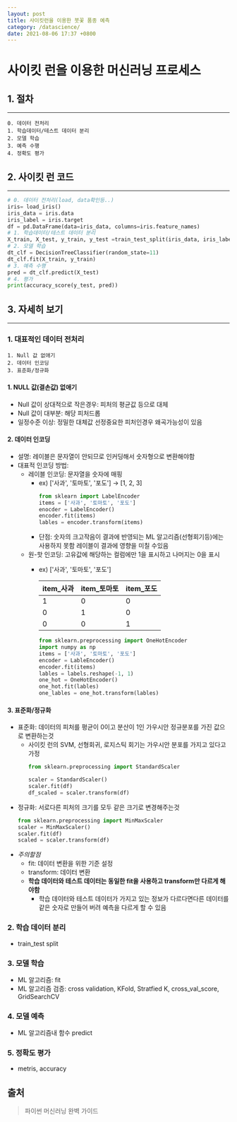 ```yaml
---
layout: post
title: 사이킷런을 이용한 붓꽃 품종 예측
category: /datascience/
date: 2021-08-06 17:37 +0800
---
```

# **사이킷 런을 이용한 머신러닝 프로세스**

## 1. 절차
----
```
0. 데이터 전처리
1. 학습데이터/테스트 데이터 분리
2. 모델 학습
3. 예측 수행
4. 정확도 평가
```
## 2. 사이킷 런 코드
----
```python
# 0. 데이터 전처리(load, data확인등..)
iris= load_iris()
iris_data = iris.data
iris_label = iris.target
df = pd.DataFrame(data=iris_data, columns=iris.feature_names)
# 1. 학습데이터/테스트 데이터 분리
X_train, X_test, y_train, y_test =train_test_split(iris_data, iris_label, test_size=0.2, random_state=11)
# 2. 모델 학습
dt_clf = DecisionTreeClassifier(random_state=11)
dt_clf.fit(X_train, y_train)
# 3. 예측 수행
pred = dt_clf.predict(X_test)
# 4. 평가
print(accuracy_score(y_test, pred))
```
## 3. 자세히 보기
---
### 1. 대표적인 데이터 전처리

```
1. Null 값 없애기
2. 데이터 인코딩
3. 표준화/정규화
```

#### 1. NULL 값(결손값) 없애기

- Null 값이 상대적으로 작은경우: 피처의 평균값 등으로 대체
- Null 값이 대부분: 해당 피처드롭
- 일정수준 이상: 정밀한 대체값 선정중요한 피처인경우 왜곡가능성이 있음

#### 2. 데이터 인코딩

- 설명: 레이블은 문자열이 안되므로 인커딩해서 숫자형으로 변환해야함
- 대표적 인코딩 방법:
    - 레이블 인코딩: 문자열을 숫자에 매핑
        - ex) ['사과', '토마토', '포도'] -> [1, 2, 3]
            ```python 
            from sklearn import LabelEncoder
            items = ['사과', '토마토', '포도']
            enocder = LabelEncoder()
            encoder.fit(items)
            lables = encoder.transform(items)
            ```
        - 단점: 숫자의 크고작음이 결과에 반영되는 ML 알고리즘(선형회기등)에는 사용하지 못함 레이블이 결과에 영향을 미칠 수있음         
    - 원-핫 인코딩: 고유값에 해당하는 컬럼에만 1을 표시하고 나머지는 0을 표시
        - ex) ['사과', '토마토', '포도']


            |item_사과|item_토마토|item_포도|
            |---------|-----------|--------|
            |1|0|0|
            |0|1|0|
            |0|0|1|


            ```python
            from sklearn.preprocessing import OneHotEncoder
            import numpy as np
            items = ['사과', '토마토', '포도']
            encoder = LableEncoder()
            encoder.fit(items)
            lables = labels.reshape(-1, 1)
            one_hot = OneHotEncoder()
            one_hot.fit(lables)
            one_lables = one_hot.transform(lables)
            ```

#### 3. 표준화/정규화

- 표준화: 데이터의 피처를 평균이 0이고 분산이 1인 가우시안 정규분포를 가진 값으로 변환하는것
    - 사이킷 런의 SVM, 선형회귀, 로지스틱 회기는 가우시안 분포를 가지고 있다고 가정
        ```python
        from sklearn.preprocessing import StandardScaler
        
        scaler = StandardScaler()
        scaler.fit(df)
        df_scaled = scaler.transform(df)
        ```
- 정규화: 서로다른 피처의 크기를 모두 같은 크기로 변경해주는것<br>
    ```python
    from sklearn.preprocessing import MinMaxScaler
    scaler = MinMaxScaler()
    scaler.fit(df)
    scaled = scaler.transform(df)
    ```
- *주의할점*
    - fit: 데이터 변환을 위한 기준 설정
    - transform: 데이터 변환
    - **학습 데이터와 테스트 데이터는 동일한 fit을 사용하고 transform만 다르게 해야함**
        - 학습 데이터와 테스트 데이터가 가지고 있는 정보가 다르다면다른 데이터를 같은 숫자로 만들어 버려 예측을 다르게 할 수 있음


### 2. 학습 데이터 분리

- train_test split

### 3. 모델 학습

- ML 알고리즘: fit
- ML 알고리즘 검증: cross validation, KFold, Stratfied K, cross_val_score, GridSearchCV

### 4. 모델 예측

- ML 알고리즘내 함수 predict

### 5. 정확도 평가

- metris, accuracy

## 출처

> 파이썬 머신러닝 완벽 가이드
